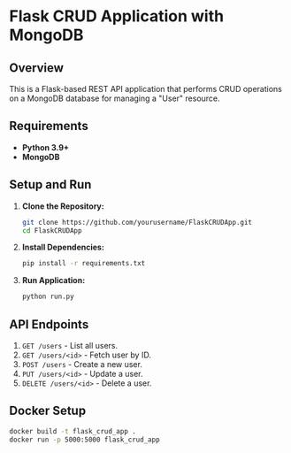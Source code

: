 # Flask CRUD Application with MongoDB

## Overview

This is a Flask-based REST API application that performs CRUD operations on a MongoDB database for managing a "User" resource.

## Requirements

- **Python 3.9+**
- **MongoDB**

## Setup and Run

1. **Clone the Repository:**

   ```bash
   git clone https://github.com/yourusername/FlaskCRUDApp.git
   cd FlaskCRUDApp
   ```

2. **Install Dependencies:**

   ```bash
   pip install -r requirements.txt
   ```

3. **Run Application:**
   ```bash
   python run.py
   ```

## API Endpoints

1. `GET /users` - List all users.
2. `GET /users/<id>` - Fetch user by ID.
3. `POST /users` - Create a new user.
4. `PUT /users/<id>` - Update a user.
5. `DELETE /users/<id>` - Delete a user.

## Docker Setup

```bash
docker build -t flask_crud_app .
docker run -p 5000:5000 flask_crud_app
```
